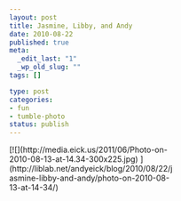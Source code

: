 ```yaml
--- 
layout: post
title: Jasmine, Libby, and Andy
date: 2010-08-22
published: true
meta: 
  _edit_last: "1"
  _wp_old_slug: ""
tags: []

type: post
categories: 
- fun
- tumble-photo
status: publish
---
```

<div class="wp-caption alignleft" style="width: 300px">[![](http://media.eick.us/2011/06/Photo-on-2010-08-13-at-14.34-300x225.jpg) ](http://liblab.net/andyeick/blog/2010/08/22/jasmine-libby-and-andy/photo-on-2010-08-13-at-14-34/)



</div><br />
